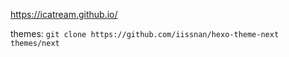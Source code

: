 <https://icatream.github.io/>

themes: ```git clone https://github.com/iissnan/hexo-theme-next themes/next```